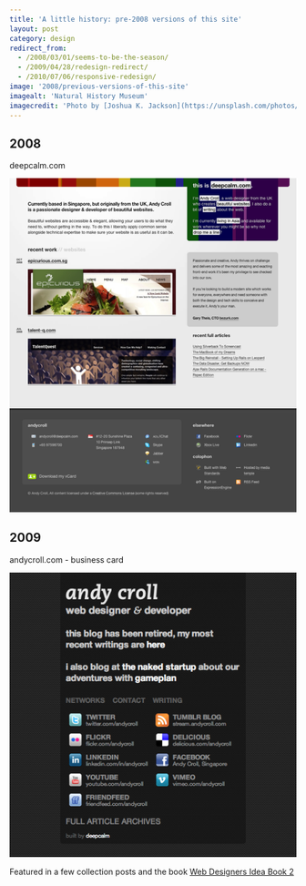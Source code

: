 ```yaml
---
title: 'A little history: pre-2008 versions of this site'
layout: post
category: design
redirect_from:
  - /2008/03/01/seems-to-be-the-season/
  - /2009/04/28/redesign-redirect/
  - /2010/07/06/responsive-redesign/
image: '2008/previous-versions-of-this-site'
imagealt: 'Natural History Museum'
imagecredit: 'Photo by [Joshua K. Jackson](https://unsplash.com/photos/qaoNLVMb4lw) on Unsplash'
---
```


## 2008

deepcalm.com

![deepcalm.com circa 2008](/images/2008/deepcalm-2008.png)

## 2009

andycroll.com - business card

![2009-era andycroll.com](/images/2009/business-card-site.png)

Featured in a few collection posts and the book [Web Designers Idea Book 2](http://thewebdesignersideabook.com/books/volume-2/)
